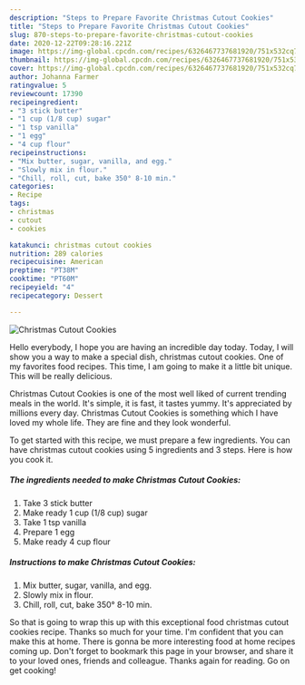 ```yaml
---
description: "Steps to Prepare Favorite Christmas Cutout Cookies"
title: "Steps to Prepare Favorite Christmas Cutout Cookies"
slug: 870-steps-to-prepare-favorite-christmas-cutout-cookies
date: 2020-12-22T09:28:16.221Z
image: https://img-global.cpcdn.com/recipes/6326467737681920/751x532cq70/christmas-cutout-cookies-recipe-main-photo.jpg
thumbnail: https://img-global.cpcdn.com/recipes/6326467737681920/751x532cq70/christmas-cutout-cookies-recipe-main-photo.jpg
cover: https://img-global.cpcdn.com/recipes/6326467737681920/751x532cq70/christmas-cutout-cookies-recipe-main-photo.jpg
author: Johanna Farmer
ratingvalue: 5
reviewcount: 17390
recipeingredient:
- "3 stick butter"
- "1 cup (1/8 cup) sugar"
- "1 tsp vanilla"
- "1 egg"
- "4 cup flour"
recipeinstructions:
- "Mix butter, sugar, vanilla, and egg."
- "Slowly mix in flour."
- "Chill, roll, cut, bake 350° 8-10 min."
categories:
- Recipe
tags:
- christmas
- cutout
- cookies

katakunci: christmas cutout cookies 
nutrition: 289 calories
recipecuisine: American
preptime: "PT38M"
cooktime: "PT60M"
recipeyield: "4"
recipecategory: Dessert

---
```



![Christmas Cutout Cookies](https://img-global.cpcdn.com/recipes/6326467737681920/751x532cq70/christmas-cutout-cookies-recipe-main-photo.jpg)

Hello everybody, I hope you are having an incredible day today. Today, I will show you a way to make a special dish, christmas cutout cookies. One of my favorites food recipes. This time, I am going to make it a little bit unique. This will be really delicious.



Christmas Cutout Cookies is one of the most well liked of current trending meals in the world. It's simple, it is fast, it tastes yummy. It's appreciated by millions every day. Christmas Cutout Cookies is something which I have loved my whole life. They are fine and they look wonderful.


To get started with this recipe, we must prepare a few ingredients. You can have christmas cutout cookies using 5 ingredients and 3 steps. Here is how you cook it.

<!--inarticleads1-->

##### The ingredients needed to make Christmas Cutout Cookies:

1. Take 3 stick butter
1. Make ready 1 cup (1/8 cup) sugar
1. Take 1 tsp vanilla
1. Prepare 1 egg
1. Make ready 4 cup flour




<!--inarticleads2-->

##### Instructions to make Christmas Cutout Cookies:

1. Mix butter, sugar, vanilla, and egg.
1. Slowly mix in flour.
1. Chill, roll, cut, bake 350° 8-10 min.




So that is going to wrap this up with this exceptional food christmas cutout cookies recipe. Thanks so much for your time. I'm confident that you can make this at home. There is gonna be more interesting food at home recipes coming up. Don't forget to bookmark this page in your browser, and share it to your loved ones, friends and colleague. Thanks again for reading. Go on get cooking!
